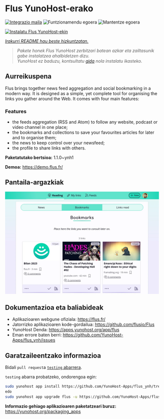 <!--
Ohart ongi: README hau automatikoki sortu da <https://github.com/YunoHost/apps/tree/master/tools/readme_generator>ri esker
EZ editatu eskuz.
-->

# Flus YunoHost-erako

[![Integrazio maila](https://apps.yunohost.org/badge/integration/flus)](https://ci-apps.yunohost.org/ci/apps/flus/)
![Funtzionamendu egoera](https://apps.yunohost.org/badge/state/flus)
![Mantentze egoera](https://apps.yunohost.org/badge/maintained/flus)

[![Instalatu Flus YunoHost-ekin](https://install-app.yunohost.org/install-with-yunohost.svg)](https://install-app.yunohost.org/?app=flus)

*[Irakurri README hau beste hizkuntzatan.](./ALL_README.md)*

> *Pakete honek Flus YunoHost zerbitzari batean azkar eta zailtasunik gabe instalatzea ahalbidetzen dizu.*  
> *YunoHost ez baduzu, kontsultatu [gida](https://yunohost.org/install) nola instalatu ikasteko.*

## Aurreikuspena

Flus brings together news feed aggregation and social bookmarking in a modern way. It is designed as a simple, yet complete tool for organising the links you gather around the Web. It comes with four main features:
### Features

- the feeds aggregation (RSS and Atom) to follow any website, podcast or video channel in one place;
- the bookmarks and collections to save your favourites articles for later and to organise them;
- the news to keep control over your newsfeed;
- the profile to share links with others.


**Paketatutako bertsioa:** 1.1.0~ynh1

**Demoa:** <https://demo.flus.fr/>

## Pantaila-argazkiak

![Flus(r)en pantaila-argazkia](./doc/screenshots/screenshot.png)

## Dokumentazioa eta baliabideak

- Aplikazioaren webgune ofiziala: <https://flus.fr/>
- Jatorrizko aplikazioaren kode-gordailua: <https://github.com/flusio/Flus>
- YunoHost Denda: <https://apps.yunohost.org/app/flus>
- Eman errore baten berri: <https://github.com/YunoHost-Apps/flus_ynh/issues>

## Garatzaileentzako informazioa

Bidali `pull request`a [`testing` abarrera](https://github.com/YunoHost-Apps/flus_ynh/tree/testing).

`testing` abarra probatzeko, ondorengoa egin:

```bash
sudo yunohost app install https://github.com/YunoHost-Apps/flus_ynh/tree/testing --debug
edo
sudo yunohost app upgrade flus -u https://github.com/YunoHost-Apps/flus_ynh/tree/testing --debug
```

**Informazio gehiago aplikazioaren paketatzeari buruz:** <https://yunohost.org/packaging_apps>
